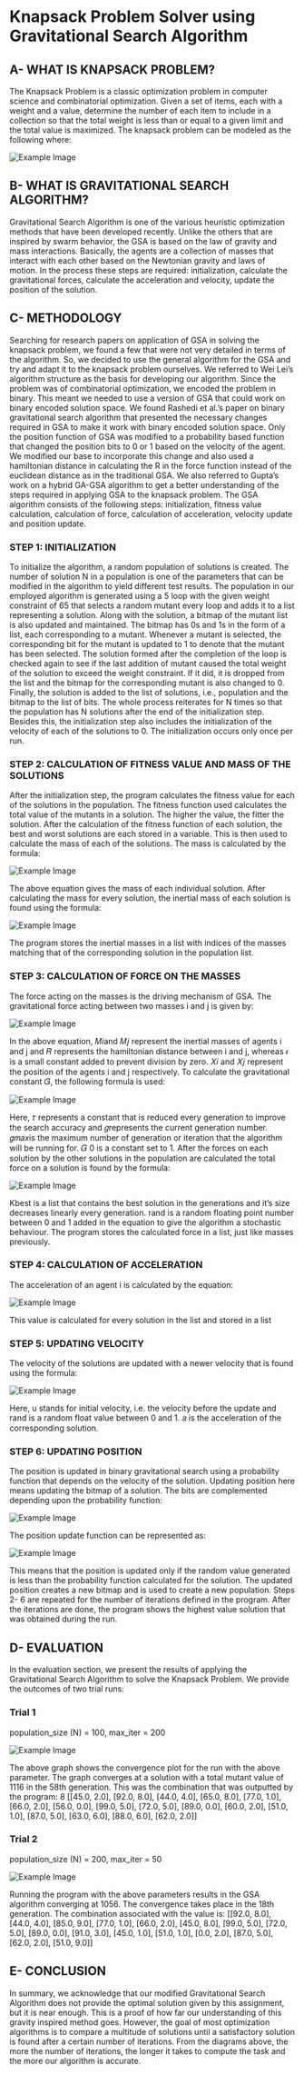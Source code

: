 # Knapsack Problem Solver using Gravitational Search Algorithm

## A- WHAT IS KNAPSACK PROBLEM?
The Knapsack Problem is a classic optimization problem in computer science and combinatorial optimization. Given a set of items, each with a weight and a value, determine the number of each item to include in a collection so that the total weight is less than or equal to a given limit and the total value is maximized.
The knapsack problem can be modeled as the following where:

![Example Image](images/knapsack.png)

## B- WHAT IS GRAVITATIONAL SEARCH ALGORITHM?
Gravitational Search Algorithm is one of the various heuristic optimization methods that have
been developed recently. Unlike the others that are inspired by swarm behavior, the GSA is
based on the law of gravity and mass interactions. Basically, the agents are a collection of
masses that interact with each other based on the Newtonian gravity and laws of motion. In
the process these steps are required: initialization, calculate the gravitational forces,
calculate the acceleration and velocity, update the position of the solution.

## C- METHODOLOGY
Searching for research papers on application of GSA in solving the knapsack problem, we
found a few that were not very detailed in terms of the algorithm. So, we decided to use the
general algorithm for the GSA and try and adapt it to the knapsack problem ourselves. We
referred to Wei Lei’s algorithm structure as the basis for developing our algorithm. Since the
problem was of combinatorial optimization, we encoded the problem in binary. This meant
we needed to use a version of GSA that could work on binary encoded solution space. We
found Rashedi et al.’s paper on binary gravitational search algorithm that presented the
necessary changes required in GSA to make it work with binary encoded solution space. Only
the position function of GSA was modified to a probability based function that changed the
position bits to 0 or 1 based on the velocity of the agent. We modified our base to incorporate
this change and also used a hamiltonian distance in calculating the R in the force function
instead of the euclidean distance as in the traditional GSA. We also referred to Gupta’s work
on a hybrid GA-GSA algorithm to get a better understanding of the steps required in applying
GSA to the knapsack problem. The GSA algorithm consists of the following steps: initialization,
fitness value calculation, calculation of force, calculation of acceleration, velocity update and
position update.

### STEP 1: INITIALIZATION
To initialize the algorithm, a random population of solutions is created. The number of
solution N in a population is one of the parameters that can be modified in the algorithm to
yield different test results. The population in our employed algorithm is generated using a
5
loop with the given weight constraint of 65 that selects a random mutant every loop and adds
it to a list representing a solution. Along with the solution, a bitmap of the mutant list is also
updated and maintained. The bitmap has 0s and 1s in the form of a list, each corresponding
to a mutant. Whenever a mutant is selected, the corresponding bit for the mutant is updated
to 1 to denote that the mutant has been selected. The solution formed after the completion
of the loop is checked again to see if the last addition of mutant caused the total weight of
the solution to exceed the weight constraint. If it did, it is dropped from the list and the bitmap
for the corresponding mutant is also changed to 0. Finally, the solution is added to the list of
solutions, i.e., population and the bitmap to the list of bits. The whole process reiterates for
N times so that the population has N solutions after the end of the initialization step. Besides
this, the initialization step also includes the initialization of the velocity of each of the
solutions to 0. The initialization occurs only once per run.

### STEP 2: CALCULATION OF FITNESS VALUE AND MASS OF THE SOLUTIONS
After the initialization step, the program calculates the fitness value for each of the solutions
in the population. The fitness function used calculates the total value of the mutants in a
solution. The higher the value, the fitter the solution. After the calculation of the fitness
function of each solution, the best and worst solutions are each stored in a variable. This is
then used to calculate the mass of each of the solutions. The mass is calculated by the
formula:

![Example Image](images/fitness.png)

The above equation gives the mass of each individual solution. After calculating the mass for
every solution, the inertial mass of each solution is found using the formula:

![Example Image](images/mass.png)

The program stores the inertial masses in a list with indices of the masses matching that of
the corresponding solution in the population list.

### STEP 3: CALCULATION OF FORCE ON THE MASSES
The force acting on the masses is the driving mechanism of GSA. The gravitational force acting
between two masses i and j is given by:

![Example Image](images/force.png)

In the above equation, 𝑀𝑖and 𝑀𝑗
represent the inertial masses of agents i and j and 𝑅
represents the hamiltonian distance between i and j, whereas 𝜖 is a small constant added to
prevent division by zero. 𝑋𝑖 and 𝑋𝑗
represent the position of the agents i and j respectively.
To calculate the gravitational constant 𝐺, the following formula is used:

![Example Image](images/constant.png)

Here, 𝜏 represents a constant that is reduced every generation to improve the search
accuracy and 𝑔represents the current generation number. 𝑔𝑚𝑎𝑥is the maximum number of
generation or iteration that the algorithm will be running for. 𝐺
0
is a constant set to 1.
After the forces on each solution by the other solutions in the population are calculated the
total force on a solution is found by the formula:

![Example Image](images/totalforce.png)

Kbest is a list that contains the best solution in the generations and it’s size decreases linearly
every generation. rand is a random floating point number between 0 and 1 added in the
equation to give the algorithm a stochastic behaviour.
The program stores the calculated force in a list, just like masses previously.


### STEP 4: CALCULATION OF ACCELERATION
The acceleration of an agent i is calculated by the equation:

![Example Image](images/acceleration.png)

This value is calculated for every solution in the list and stored in a list

### STEP 5: UPDATING VELOCITY
The velocity of the solutions are updated with a newer velocity that is found using the
formula:

![Example Image](images/velocity.png)

Here, u stands for initial velocity, i.e. the velocity before the update and rand is a random float
value between 0 and 1. 𝑎 is the acceleration of the corresponding solution.


### STEP 6: UPDATING POSITION
The position is updated in binary gravitational search using a probability function that
depends on the velocity of the solution. Updating position here means updating the bitmap
of a solution. The bits are complemented depending upon the probability function:

![Example Image](images/position.png)

The position update function can be represented as:

![Example Image](images/update.png)

This means that the position is updated only if the random value generated is less than the
probability function calculated for the solution.
The updated position creates a new bitmap and is used to create a new population. Steps 2-
6 are repeated for the number of iterations defined in the program. After the iterations are
done, the program shows the highest value solution that was obtained during the run.


## D- EVALUATION
In the evaluation section, we present the results of applying the Gravitational Search Algorithm to solve the Knapsack Problem. We provide the outcomes of two trial runs:

### Trial 1
population_size (N) = 100, 
max_iter = 200

![Example Image](images/trial1.png)

The above graph shows the convergence plot for the run with the above parameter. The graph
converges at a solution with a total mutant value of 1116 in the 58th generation. This was the
combination that was outputted by the program:
8
[[45.0, 2.0], [92.0, 8.0], [44.0, 4.0], [65.0, 8.0], [77.0, 1.0], [66.0, 2.0], [56.0, 0.0], [99.0, 5.0],
[72.0, 5.0], [89.0, 0.0], [60.0, 2.0], [51.0, 1.0], [87.0, 5.0], [63.0, 6.0], [88.0, 6.0], [62.0, 2.0]]


### Trial 2
population_size (N) = 200, 
max_iter = 50

![Example Image](images/trial2.png)

Running the program with the above parameters results in the GSA algorithm converging at
1056. The convergence takes place in the 18th generation. The combination associated with
the value is:
[[92.0, 8.0], [44.0, 4.0], [85.0, 9.0], [77.0, 1.0], [66.0, 2.0], [45.0, 8.0], [99.0, 5.0], [72.0, 5.0],
[89.0, 0.0], [91.0, 3.0], [45.0, 1.0], [51.0, 1.0], [0.0, 2.0], [87.0, 5.0], [62.0, 2.0], [51.0, 9.0]]


## E- CONCLUSION
In summary, we acknowledge that our modified Gravitational Search Algorithm does not
provide the optimal solution given by this assignment, but it is near enough. This is a proof
of how far our understanding of this gravity inspired method goes. However, the goal of
most optimization algorithms is to compare a multitude of solutions until a satisfactory
solution is found after a certain number of iterations. From the diagrams above, the more
the number of iterations, the longer it takes to compute the task and the more our
algorithm is accurate.

